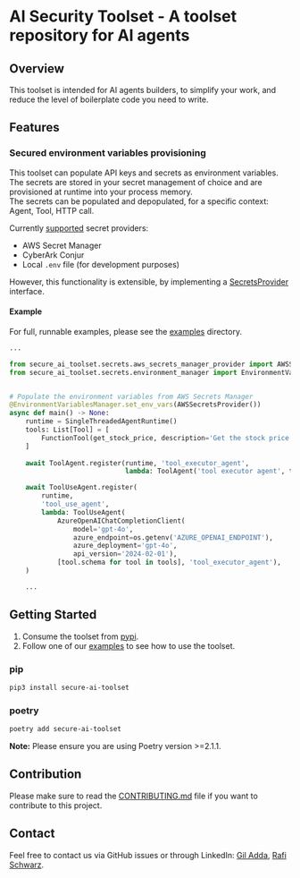 # AI Security Toolset - A toolset repository for AI agents

## Overview

This toolset is intended for AI agents builders, to simplify your work, and reduce the level of boilerplate code you need to write.

## Features

### Secured environment variables provisioning 

This toolset can populate API keys and secrets as environment variables. The secrets are stored in your secret management of choice and are provisioned at runtime into your process memory.  
The secrets can be populated and depopulated, for a specific context: Agent, Tool, HTTP call.  

Currently [supported](secure_ai_toolset/secrets) secret providers:

- AWS Secret Manager
- CyberArk Conjur
- Local `.env` file (for development purposes)

However, this functionality is extensible, by implementing a [SecretsProvider](secure_ai_toolset/secrets/secrets_provider.py) interface.

#### Example

For full, runnable examples, please see the [examples](examples) directory.

```python
...

from secure_ai_toolset.secrets.aws_secrets_manager_provider import AWSSecretsProvider
from secure_ai_toolset.secrets.environment_manager import EnvironmentVariablesManager


# Populate the environment variables from AWS Secrets Manager
@EnvironmentVariablesManager.set_env_vars(AWSSecretsProvider())
async def main() -> None:
    runtime = SingleThreadedAgentRuntime()
    tools: List[Tool] = [
        FunctionTool(get_stock_price, description='Get the stock price.')
    ]
    
    await ToolAgent.register(runtime, 'tool_executor_agent',
                             lambda: ToolAgent('tool executor agent', tools))

    await ToolUseAgent.register(
        runtime,
        'tool_use_agent',
        lambda: ToolUseAgent(
            AzureOpenAIChatCompletionClient(
                model='gpt-4o',
                azure_endpoint=os.getenv('AZURE_OPENAI_ENDPOINT'),
                azure_deployment='gpt-4o',
                api_version='2024-02-01'),
            [tool.schema for tool in tools], 'tool_executor_agent'),
    )

    ...
```

## Getting Started

1. Consume the toolset from [pypi](https://test.pypi.org/project/secure-ai-toolset/).
2. Follow one of our [examples](examples) to see how to use the toolset.

### pip

```bash
pip3 install secure-ai-toolset
```

### poetry

```bash
poetry add secure-ai-toolset
```

**Note:** Please ensure you are using Poetry version >=2.1.1.

## Contribution

Please make sure to read the [CONTRIBUTING.md](CONTRIBUTING.md) file if you want to contribute to this project.

## Contact

Feel free to contact us via GitHub issues or through LinkedIn: [Gil Adda](https://www.linkedin.com/in/gil-adda-6117b9/), [Rafi Schwarz](https://www.linkedin.com/in/rafi-schwarz/). 
